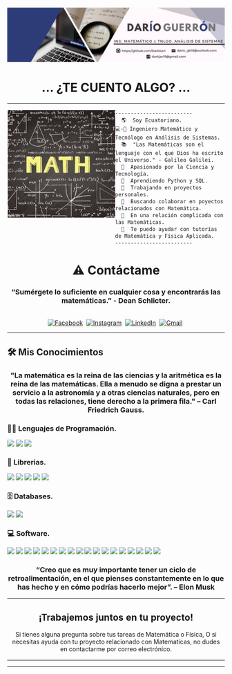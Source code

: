 ![Welcome to my profile](https://github.com/DarkXavi/DarkXavi/blob/main/PortadaLinkedin.png?raw=true)

<h1 align="center">
... ¿TE CUENTO ALGO? ... </h1>

<hr>
<img align="left" src="https://github.com/DarkXavi/DarkXavi/blob/main/math.gif" alt="Unfortunately I didn't find the author of the pic, feel to open a pull request if found" width="250" />

```
-------------------------
  🌎  Soy Ecuatoriano.
💻-📐 Ingeniero Matemático y Tecnólogo en Análisis de Sistemas.
  📚  "Las Matemáticas son el lenguaje con el que Dios ha escrito el Universo." - Galileo Galilei.
  📢  Apasionado por la Ciencia y Tecnología.
  🌱  Aprendiendo Python y SQL.
  🔭  Trabajando en proyectos personales.
  🚩  Buscando colaborar en poyectos relacionados con Matemática.
  💖  En una relación complicada con las Matemáticas.
  💬  Te puedo ayudar con tutorías de Matemática y Física Aplicada.
-------------------------
```

<h1 align="center"> ⚠️ Contáctame</h1>
<h3 align="center"> “Sumérgete lo suficiente en cualquier cosa y encontrarás las matemáticas.” - Dean Schlicter. </h3>
<p align="center">
<br>
<a href="https://www.facebook.com/dario.guerron"><img src="https://img.shields.io/badge/facebook-%231877F2.svg?&style=for-the-badge&logo=facebook&logoColor=white" alt="Facebook" /></a>&nbsp;
<a href="https://www.instagram.com/darioxavier_gb/"><img src="https://img.shields.io/badge/instagram-%23E4405F.svg?&style=for-the-badge&logo=instagram&logoColor=white" alt="Instagram" /></a>&nbsp;
<a href="https://www.linkedin.com/in/darioguerron/"><img src="https://img.shields.io/badge/linkedin-%230077B5.svg?&style=for-the-badge&logo=linkedin&logoColor=white" alt="LinkedIn" /></a>&nbsp;
<a href="mailto:darkjav19@gmail.com?subject=Hola%20Sumanth"><img src="https://img.shields.io/badge/gmail-%23D14836.svg?&style=for-the-badge&logo=gmail&logoColor=white" alt="Gmail"/></a>&nbsp;
<!--<a href="https://kkvanonymous.github.io/"><img alt="Website" src="https://img.shields.io/website?style=for-the-badge&up_message=portfolio&url=https%3A%2F%2Fkkvanonymous.github.io%2F"></a>-->
</p>
<hr>

## 🛠️ Mis Conocimientos

<h3 align="center"> "La matemática es la reina de las ciencias y la aritmética es la reina de las matemáticas. Ella a menudo se digna a prestar un servicio a la astronomía y a otras ciencias naturales, pero en todas las relaciones, tiene derecho a la primera fila." – Carl Friedrich Gauss. </h3>

### 👨‍💻 Lenguajes de Programación.

<p>
  <a href="#"><img src="https://img.shields.io/badge/python-3670A0?style=flat&logo=python&logoColor=ffdd54"></a>
  <a href="#"><img src="https://img.shields.io/badge/r-%23276DC3.svg?style=flat&logo=r&logoColor=white"></a>
  <a href="#"><img src="https://img.shields.io/badge/MATLAB-%2344A833.svg?style=flat&logo=MATLAB&logoColor=white"></a>
</p>
 

### 🧰 Librerias.

<p>
  <a href="#"><img src="https://img.shields.io/badge/opencv-%23white.svg?style=flat&logo=opencv&logoColor=white"></a>
  <a href="#"><img src="https://img.shields.io/badge/Matplotlib-%23ffffff.svg?style=flat&logo=Matplotlib&logoColor=black"></a>
  <a href="#"><img src="https://img.shields.io/badge/Numpy%20-%23013243.svg?logo=numpy&logoColor=white"></a>
  <a href="#"><img src="https://img.shields.io/badge/Pandas%20-%23150458.svg?logo=pandas&logoColor=white"></a>
  <a href="#"><img src="https://img.shields.io/badge/Anaconda-%2344A833.svg?style=flat&logo=anaconda&logoColor=white"></a>
  
</p>

### 🗄️ Databases.

<p>
    <a href="#"><img src="https://img.shields.io/badge/mysql-%234479A1.svg?&style=flat&logo=mysql&logoColor=white"/></a>
    <a href="#"><img src="https://img.shields.io/badge/SQL%20-%23025E8C.svg?logo=amazon-dynamodb&logoColor=white"></a>
</p>

### 💻 Software.

<p>
  <a href="#"><img src="https://img.shields.io/badge/Windows-0078D6?style=flat&logo=windows&logoColor=white"></a>
  <a href="#"><img src="https://img.shields.io/badge/latex-%23008080.svg?&style=flat&logo=latex&logoColor=white" /></a>
  <a href="#"><img src="https://img.shields.io/badge/adobe%20photoshop-%2331A8FF.svg?style=flat&logo=adobe%20photoshop&logoColor=white" /></a>
  <a href="#"><img src="https://img.shields.io/badge/Canva-%2300C4CC.svg?style=flat&logo=Canva&logoColor=white" /></a>
  <a href="#"><img src="https://img.shields.io/badge/Prezi-%23000000.svg?style=flat&logo=Prezi&logoColor=white" /></a>
  <a href="#"><img src="https://img.shields.io/badge/chatGPT-74aa9c?style=flat&logo=openai&logoColor=white" /></a>
  <a href="#"><img src="https://img.shields.io/badge/Chrome-3DDC84?logo=google-chrome&logoColor=white"></a>
  <a href="#"><img src="https://img.shields.io/badge/Symbolab-%23ffffff.svg?style=flat&logo=Symbolab&logoColor=black"></a>
  <a href="#"><img src="https://img.shields.io/badge/Colab-00b56a.svg?logo=google-colab&logoColor=white"></a>
  <a href="#"><img src="https://img.shields.io/badge/Jupyter%20-%23F37626.svg?logo=Jupyter&logoColor=white"></a>
  <a href="#"><img src="https://img.shields.io/badge/Visual%20Studio%20Code-0078d7.svg?logo=visual-studio-code&logoColor=white"></a>
  <a href="#"><img src="https://img.shields.io/badge/Edge-0078D7?style=flat&logo=Microsoft-edge&logoColor=white"></a>
  <a href="#"><img src="https://img.shields.io/badge/Mega-%23D90007.svg?style=flat&logo=Mega&logoColor=white"></a>
  <a href="#"><img src="https://img.shields.io/badge/Google%20Drive-4285F4?style=flat&logo=googledrive&logoColor=white"></a>
  <a href="#"><img src="https://img.shields.io/badge/WolframAlpha-%23ffffff.svg?style=flat&logo=WolframAlpha&logoColor=black"></a>
  <a href="#"><img src="https://img.shields.io/badge/Zoom-%23276DC3.svg?style=flat&logo=zoom&logoColor=white"></a>
  <a href="#"><img src="https://img.shields.io/badge/IDroo-%23D90007.svg?style=flat&logo=IDroo&logoColor=white"></a>
  <a href="#"><img src="https://img.shields.io/badge/Miro-%23D90007.svg?style=flat&logo=miro&logoColor=white"></a>
  
</p>

<h3 align="center">
“Creo que es muy importante tener un ciclo de retroalimentación, en el que pienses constantemente en lo que has hecho y en cómo podrías hacerlo mejor”. – Elon Musk
</h3>

<table style="border: none">
  <tr>
  <td width="50%" valign="top" align="center">

## ¡Trabajemos juntos en tu proyecto!

Si tienes alguna pregunta sobre tus tareas de Matemática o Física,
O si necesitas ayuda con tu proyecto relacionado con Matematicas, no dudes en contactarme por correo electrónico.

  </tr>
</table>

------
